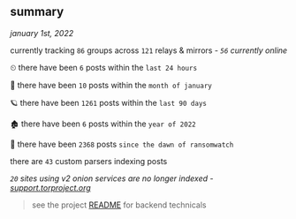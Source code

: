 
## summary
_january 1st, 2022_

currently tracking `86` groups across `121` relays & mirrors - _`56` currently online_

⏲ there have been `6` posts within the `last 24 hours`

🦈 there have been `10` posts within the `month of january`

🪐 there have been `1261` posts within the `last 90 days`

🏚 there have been `6` posts within the `year of 2022`

🦕 there have been `2368` posts `since the dawn of ransomwatch`

there are `43` custom parsers indexing posts

_`20` sites using v2 onion services are no longer indexed - [support.torproject.org](https://support.torproject.org/onionservices/v2-deprecation/)_

> see the project [README](https://github.com/thetanz/ransomwatch#ransomwatch--) for backend technicals
